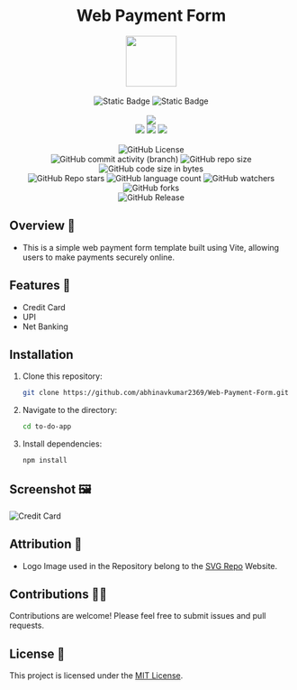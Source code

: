 <div align="center">
     <h1 align="center">Web Payment Form</h1>
     <img src="https://github.com/abhinavkumar2369/Web-Payment-Form/assets/170245635/a20bd7a7-557d-4624-806d-4840bf87c95d" height=90px width=90px/>
     <br/>
     <br/>
     <img alt="Static Badge" src="https://img.shields.io/badge/Python-7F00FF?style=for-the-badge">
     <img alt="Static Badge" src="https://img.shields.io/badge/GUI%20Application-red?style=for-the-badge">
     <br/>
     <br/>
     <!-- Open Source -->
     <img src="https://badges.frapsoft.com/os/v1/open-source.svg?v=103">
     <br/>
     <!-- Contributions -->
     <img src="https://img.shields.io/static/v1.svg?label=Contributions&message=Welcome&color=#013220">
     <!-- Built By -->
     <img src="https://img.shields.io/badge/Built%20by-Abhinav%20Kumar-0059b3">
     <!-- Maintained -->
     <img src="https://img.shields.io/static/v1.svg?label=Maintained&message=Yes&color=red">
     <br/>
     <!-- --------------------------------------------- -->
     <br/>
     <!-- License -->
     <img alt="GitHub License" src="https://img.shields.io/github/license/abhinavkumar2369/Web-Payment-Form">
     <br/>
     <!-- Commit Count -->
     <img alt="GitHub commit activity (branch)" src="https://img.shields.io/github/commit-activity/t/abhinavkumar2369/Web-Payment-Form/main">
     <!-- Repo Size -->
     <img alt="GitHub repo size" src="https://img.shields.io/github/repo-size/abhinavkumar2369/Web-Payment-Form?style=flat&color=orange">
     <!-- Repo Code -->
     <img alt="GitHub code size in bytes" src="https://img.shields.io/github/languages/code-size/abhinavkumar2369/Web-Payment-Form">
     <br/>
     <img alt="GitHub Repo stars" src="https://img.shields.io/github/stars/abhinavkumar2369/Web-Payment-Form?style=flat&color=orange">
     <!-- Language Count -->
     <img alt="GitHub language count" src="https://img.shields.io/github/languages/count/abhinavkumar2369/Web-Payment-Form">
     <!-- Watchers -->
     <img alt="GitHub watchers" src="https://img.shields.io/github/watchers/abhinavkumar2369/Web-Payment-Form?style=flat">
     <!-- Forks -->
     <img alt="GitHub forks" src="https://img.shields.io/github/forks/abhinavkumar2369/Web-Payment-Form?style=flat&color=orange">
     <br/>
     <img alt="GitHub Release" src="https://img.shields.io/github/v/release/abhinavkumar2369/Web-Payment-Form">
</div>



<!------------------------------------------------->



## Overview 🌟

- This is a simple web payment form template built using Vite, allowing users to make payments securely online.



<!------------------------------------------------->



## Features 🚀

- Credit Card
- UPI
- Net Banking



<!------------------------------------------------->



## Installation

1. Clone this repository:

   ```bash
   git clone https://github.com/abhinavkumar2369/Web-Payment-Form.git
   ```


2. Navigate to the directory:
    ```bash
    cd to-do-app
    ```

3. Install dependencies:
    ```bash
    npm install
    ```


<!------------------------------------------------->


## Screenshot 🖼️

![Credit Card](https://github.com/abhinavkumar2369/Web-Payment-Form/assets/170245635/c07e9267-b14d-45c6-aaaa-5dd500330234)


<!------------------------------------------------->



## Attribution 🙏
- Logo Image used in the Repository belong to the [SVG Repo](https://www.svgrepo.com/) Website.



<!------------------------------------------------->



## Contributions 🧑‍💻
Contributions are welcome! Please feel free to submit issues and pull requests.


## License 🪪
This project is licensed under the [MIT License](LICENSE).
